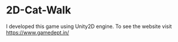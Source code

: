 # 2D-Cat-Walk
I developed this game using Unity2D engine. To see the website visit https://www.gamedept.in/
